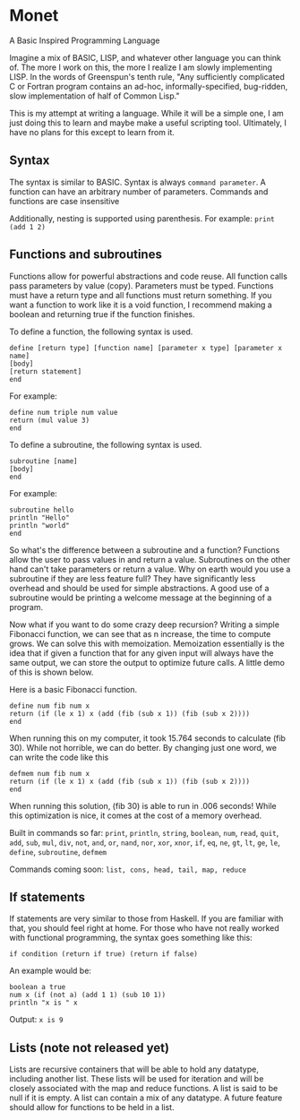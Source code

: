 # Monet
A Basic Inspired Programming Language

Imagine a mix of BASIC, LISP, and whatever other language you can think of.
The more I work on this, the more I realize I am slowly implementing LISP.
In the words of Greenspun's tenth rule,
"Any sufficiently complicated C or Fortran program contains an ad-hoc, 
informally-specified, bug-ridden, slow implementation of half of Common Lisp."

This is my attempt at writing a language. While it will be a simple one,
 I am just doing this to learn and maybe make a useful scripting tool. 
 Ultimately, I have no plans for this except to learn from it.

## Syntax
The syntax is similar to BASIC. Syntax is always 
`command parameter`. A function can have an arbitrary number of parameters. 
Commands and functions are case insensitive

Additionally, nesting is supported using parenthesis. For example:
`print (add 1 2)`


## Functions and subroutines

Functions allow for powerful abstractions and code reuse.
All function calls pass parameters by value (copy). Parameters must be typed.
Functions must have a return type and all functions must return something.
If you want a function to work like it is a void function, 
I recommend making a boolean and returning true if the function finishes.

To define a function, the following syntax is used.

```
define [return type] [function name] [parameter x type] [parameter x name]
[body]
[return statement]
end
```
For example:

```
define num triple num value
return (mul value 3)
end
```

To define a subroutine, the following syntax is used.
```
subroutine [name]
[body]
end
```
For example:

```
subroutine hello
println "Hello"
println "world"
end
```

So what's the difference between a subroutine and a function? 
Functions allow the user to pass values in and return a value. 
Subroutines on the other hand can't take parameters or return a value.
Why on earth would you use a subroutine if they are less feature full?
They have significantly less overhead and should be used for simple abstractions.
A good use of a subroutine would be printing a welcome message at the beginning of a program. 

Now what if you want to do some crazy deep recursion? 
Writing a simple Fibonacci function, we can see that as n increase, 
the time to compute grows. We can solve this with memoization.
Memoization essentially is the idea that if given a function that 
for any given input will always have the same output, 
we can store the output to optimize future calls. A little demo of this is shown below.

Here is a basic Fibonacci function.
```
define num fib num x
return (if (le x 1) x (add (fib (sub x 1)) (fib (sub x 2))))
end
```
When running this on my computer, it took 15.764 seconds to calculate (fib 30).
While not horrible, we can do better. By changing just one word,
 we can write the code like this
 ```
 defmem num fib num x
 return (if (le x 1) x (add (fib (sub x 1)) (fib (sub x 2))))
 end
 ```
 When running this solution, (fib 30) is able to run in .006 seconds! 
 While this optimization is nice, it comes at the cost of a memory overhead.

Built in commands so far:
`print`, `println`, `string`, `boolean`, `num`, `read`, `quit`, 
`add`, `sub`, `mul`, `div`, `not`, `and`, `or`, `nand`, `nor`, `xor`, `xnor`,
`if`, `eq`, `ne`, `gt`, `lt`, `ge`, `le`, `define`, `subroutine`, `defmem`

Commands coming soon: `list, cons, head, tail, map, reduce`

## If statements
If statements are very similar to those from Haskell. 
If you are familiar with that, you should feel right at home. 
For those who have not really worked with functional programming, 
the syntax goes something like this:

`if condition (return if true) (return if false)`

An example would be:

```
boolean a true 
num x (if (not a) (add 1 1) (sub 10 1))
println "x is " x
```
Output: `x is 9`

## Lists (note not released yet)
Lists are recursive containers that will be able to hold any datatype, including another list. 
These lists will be used for iteration and will be closely associated with the map and reduce functions. 
A list is said to be null if it is empty. A list can contain a mix of any datatype. 
A future feature should allow for functions to be held in a list.